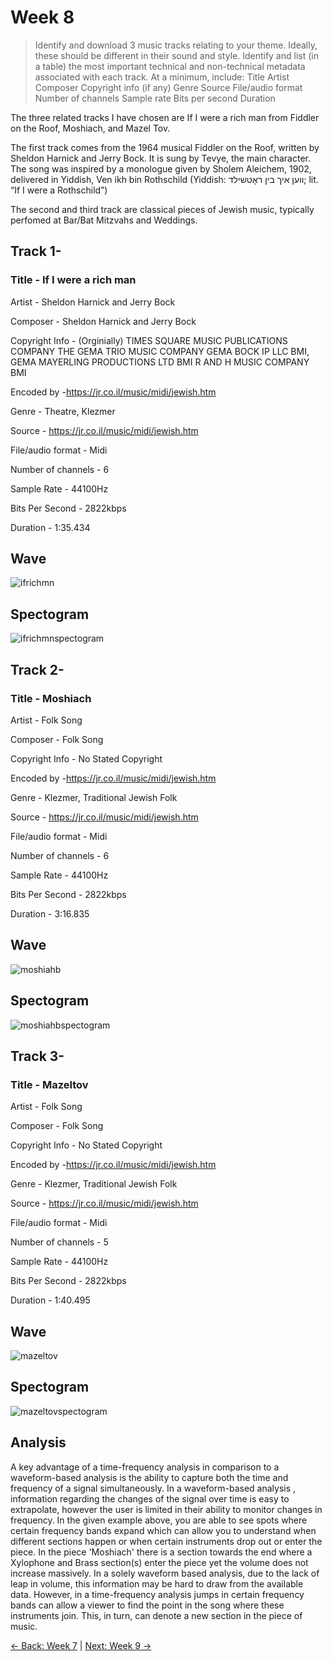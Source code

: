 # Week 8
> Identify and download 3 music tracks relating to your theme. Ideally, these should be different in their sound and style.
Identify and list (in a table) the most important technical and non-technical metadata associated with each track. At a minimum, include:
Title
Artist
Composer
Copyright info (if any)
Genre
Source
File/audio format
Number of channels
Sample rate
Bits per second
Duration

The three related tracks I have chosen are If I were a rich man from Fiddler on the Roof, Moshiach, and Mazel Tov. 

The first track comes from the 1964 musical Fiddler on the Roof, written by Sheldon Harnick and Jerry Bock. It is sung by Tevye, the main character. The song was inspired by a monologue given by Sholem Aleichem, 1902, delivered in Yiddish, Ven ikh bin Rothschild (Yiddish: װען איך בין ראָטשילד; lit. “If I were a Rothschild”)

The second and third track are classical pieces of Jewish music, typically perfomed at Bar/Bat Mitzvahs and Weddings.

## Track 1-

### Title - If I were a rich man

Artist - Sheldon Harnick and Jerry Bock

Composer - Sheldon Harnick and Jerry Bock

Copyright Info - 
(Orginially)
TIMES SQUARE MUSIC PUBLICATIONS COMPANY THE GEMA
TRIO MUSIC COMPANY GEMA
BOCK IP LLC BMI, GEMA
MAYERLING PRODUCTIONS LTD BMI
R AND H MUSIC COMPANY BMI

Encoded by -https://jr.co.il/music/midi/jewish.htm

Genre - Theatre, Klezmer

Source - https://jr.co.il/music/midi/jewish.htm

File/audio format - Midi

Number of channels - 6

Sample Rate - 44100Hz

Bits Per Second - 2822kbps

Duration - 1:35.434

## Wave
![ifrichmn](https://github.com/user-attachments/assets/b62d542e-979e-4018-823d-0db1d43e343e)
## Spectogram
![ifrichmnspectogram](https://github.com/user-attachments/assets/3273b68d-d1b6-46b0-b06d-a736558757e5)
## Track 2-

### Title - Moshiach

Artist - Folk Song

Composer - Folk Song

Copyright Info - 
No Stated Copyright

Encoded by -https://jr.co.il/music/midi/jewish.htm

Genre - Klezmer, Traditional Jewish Folk

Source - https://jr.co.il/music/midi/jewish.htm

File/audio format - Midi

Number of channels - 6

Sample Rate - 44100Hz

Bits Per Second - 2822kbps

Duration - 3:16.835

## Wave
![moshiahb](https://github.com/user-attachments/assets/4f6c8b95-2dca-4f17-b3b9-a715d2c5727d)
## Spectogram
![moshiahbspectogram](https://github.com/user-attachments/assets/21c5245e-dd28-4084-bc13-6e00531f28ae)


## Track 3-

### Title - Mazeltov

Artist - Folk Song

Composer - Folk Song

Copyright Info - 
No Stated Copyright

Encoded by -https://jr.co.il/music/midi/jewish.htm

Genre - Klezmer, Traditional Jewish Folk

Source - https://jr.co.il/music/midi/jewish.htm

File/audio format - Midi

Number of channels - 5

Sample Rate - 44100Hz

Bits Per Second - 2822kbps

Duration - 1:40.495

## Wave
![mazeltov](https://github.com/user-attachments/assets/fba19741-05f0-4052-a35a-f223d00bc031)
## Spectogram
![mazeltovspectogram](https://github.com/user-attachments/assets/249764a3-5a3e-4d0a-8155-0ac0b1a09dbc)

## Analysis
A key advantage of a time-frequency analysis in comparison to a waveform-based analysis is the ability to capture both the time and frequency of a signal simultaneously. In a waveform-based analysis , information regarding the changes of the signal over time is easy to extrapolate, however the user is limited in their ability to monitor changes in frequency. In the given example above, you are able to see spots where certain frequency bands expand which can allow you to understand when different sections happen or when certain instruments drop out or enter the piece. In the piece 'Moshiach' there is a section towards the end where a Xylophone and Brass section(s) enter the piece yet the volume does not increase massively. In a solely waveform based analysis, due to the lack of leap in volume, this information may be hard to draw from the available data. However, in a time-frequency analysis jumps in certain frequency bands can allow a viewer to find the point in the song where these instruments join. This, in turn, can denote a new section in the piece of music.

[← Back: Week 7](page7.md) | [Next: Week 9 →](page9.md)
